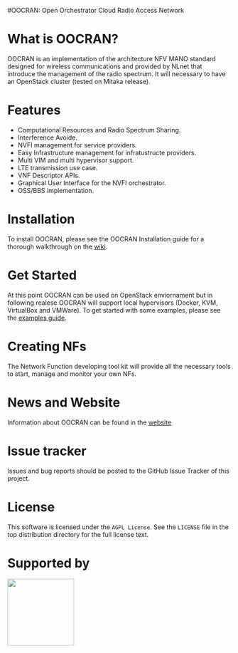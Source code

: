 #OOCRAN: Open Orchestrator Cloud Radio Access Network 


What is OOCRAN?
===============
OOCRAN is an implementation of the architecture NFV MANO standard designed for wireless communications and provided by NLnet that introduce the management of the radio spectrum. It will necessary to have an OpenStack cluster (tested on Mitaka release).

Features
========
* Computational Resources and Radio Spectrum Sharing.
* Interference Avoide.
* NVFI management for service providers.
* Easy Infrastructure management for infratustructe providers.
* Multi VIM and multi hypervisor support.
* LTE transmission use case.
* VNF Descriptor APIs.
* Graphical User Interface for the NVFI orchestrator.
* OSS/BBS implementation.

Installation
============
To install OOCRAN, please see the OOCRAN Installation guide for a thorough walkthrough on the [wiki](https://github.com/oocran/oocran/wiki/Installation).

Get Started
===========
At this point OOCRAN can be used on OpenStack enviornament but in following realese OOCRAN will support local hypervisors (Docker, KVM, VirtualBox and VMWare). To get started with some examples, please see the [examples guide](https://github.com/oocran/oocran/wiki/Get-Started).

Creating NFs
============
The Network Function developing tool kit will provide all the necessary tools to start, manage and monitor your own NFs.

News and Website
================
Information about OOCRAN can be found in the [website](http://oocran.dynu.com/)

Issue tracker
=============
Issues and bug reports should be posted to the GitHub Issue Tracker of this project.

License
=======

This software is licensed under the `AGPL License`. See the ``LICENSE``
file in the top distribution directory for the full license text.

Supported by
============
<img src="https://www.nlnet.nl/image/logo.gif" width="150"/>

